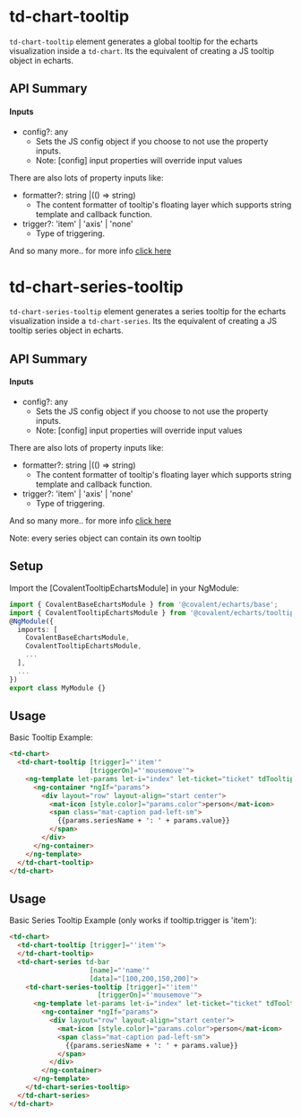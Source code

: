 # td-chart-tooltip

`td-chart-tooltip` element generates a global tooltip for the echarts visualization inside a `td-chart`. Its the equivalent of creating a JS tooltip object in echarts.

## API Summary

#### Inputs

+ config?: any
  + Sets the JS config object if you choose to not use the property inputs.
  + Note: [config] input properties will override input values

There are also lots of property inputs like:

+ formatter?: string |(() => string)
  + The content formatter of tooltip's floating layer which supports string template and callback function.
+ trigger?: 'item' | 'axis' | 'none'
  + Type of triggering.

And so many more.. for more info [click here](https://echarts.apache.org/en/option.html#tooltip)


# td-chart-series-tooltip

`td-chart-series-tooltip` element generates a series tooltip for the echarts visualization inside a `td-chart-series`. Its the equivalent of creating a JS tooltip series object in echarts.

## API Summary

#### Inputs

+ config?: any
  + Sets the JS config object if you choose to not use the property inputs.
  + Note: [config] input properties will override input values

There are also lots of property inputs like:

+ formatter?: string |(() => string)
  + The content formatter of tooltip's floating layer which supports string template and callback function.
+ trigger?: 'item' | 'axis' | 'none'
  + Type of triggering.

And so many more.. for more info [click here](https://ecomfe.github.io/echarts-doc/public/en/option.html#series-bar.tooltip)

Note: every series object can contain its own tooltip

## Setup

Import the [CovalentTooltipEchartsModule] in your NgModule:

```typescript
import { CovalentBaseEchartsModule } from '@covalent/echarts/base';
import { CovalentTooltipEchartsModule } from '@covalent/echarts/tooltip';
@NgModule({
  imports: [
    CovalentBaseEchartsModule,
    CovalentTooltipEchartsModule,
    ...
  ],
  ...
})
export class MyModule {}
```

## Usage

Basic Tooltip Example:

```html
<td-chart>
  <td-chart-tooltip [trigger]="'item'"
                    [triggerOn]="'mousemove'">
    <ng-template let-params let-i="index" let-ticket="ticket" tdTooltipFormatter>
      <ng-container *ngIf="params">
        <div layout="row" layout-align="start center">
          <mat-icon [style.color]="params.color">person</mat-icon>
          <span class="mat-caption pad-left-sm">
            {{params.seriesName + ': ' + params.value}}
          </span>
        </div>
      </ng-container>
    </ng-template>
  </td-chart-tooltip>
</td-chart>
```

## Usage

Basic Series Tooltip Example (only works if tooltip.trigger is 'item'):

```html
<td-chart>
  <td-chart-tooltip [trigger]="'item'">
  </td-chart-tooltip>
  <td-chart-series td-bar
                    [name]="'name'"
                    [data]="[100,200,150,200]">
    <td-chart-series-tooltip [trigger]="'item'"
                      [triggerOn]="'mousemove'">
      <ng-template let-params let-i="index" let-ticket="ticket" tdTooltipFormatter>
        <ng-container *ngIf="params">
          <div layout="row" layout-align="start center">
            <mat-icon [style.color]="params.color">person</mat-icon>
            <span class="mat-caption pad-left-sm">
              {{params.seriesName + ': ' + params.value}}
            </span>
          </div>
        </ng-container>
      </ng-template>
    </td-chart-series-tooltip>
  </td-chart-series>
</td-chart>
```
